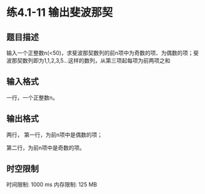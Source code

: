 # 练4.1-11 输出斐波那契

## 题目描述

输入一个正整数n(<50)，求斐波那契数列的前n项中为奇数的项、为偶数的项；斐波那契数列即为1,1,2,3,5...这样的数列，从第三项起每项为前两项之和

## 输入格式

一行，一个正整数n。

## 输出格式

两行，
第一行，为前n项中是偶数的项；

第二行，为前n项中是奇数的项。

## 时空限制

时间限制: 1000 ms
内存限制: 125 MB
